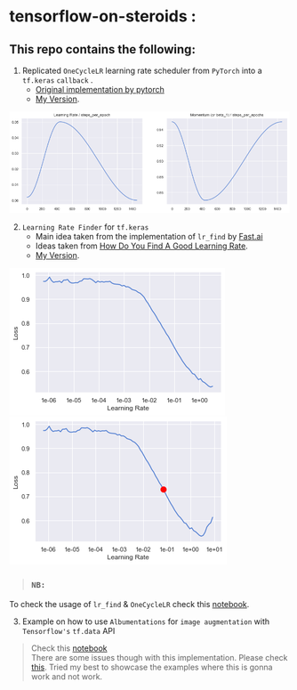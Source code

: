 # tensorflow-on-steroids : 

## This repo contains the following:  

1. Replicated `OneCycleLR` learning rate scheduler from `PyTorch` into a `tf.keras` `callback` .   
   - [Original implementation by pytorch](https://pytorch.org/docs/stable/_modules/torch/optim/lr_scheduler.html#CyclicLR)
   - [My Version](https://github.com/benihime91/tensorflow-keras-nbs/blob/master/one_cycle.py).

![one_cycle_lr_plot](vis/one_cycle_plots.png)  


2. `Learning Rate Finder` for `tf.keras`
   - Main idea taken from the implementation of `lr_find` by [Fast.ai](https://docs.fast.ai/basic_train.html#lr_find)
   - Ideas taken from [How Do You Find A Good Learning Rate](https://sgugger.github.io/how-do-you-find-a-good-learning-rate.html).
   - [My Version](https://github.com/benihime91/tensorflow-keras-nbs/blob/master/lr_find.py). 
   
![Lr_finder Plot](vis/lr_finder_plot_1.png)
![Lr_finder Plot](vis/lr_finder_plot_2.png)

> ### `NB:` 
To check the usage of `lr_find` & `OneCycleLR` check this [notebook](https://github.com/benihime91/tensorflow-keras-nbs/blob/master/one_cycle_%26_lr_finder_tf.ipynb).  

3. Example on how to use `Albumentations` for `image augmentation` with `Tensorflow's` `tf.data` API  
> Check this [notebook](https://github.com/benihime91/tensorflow-keras-nbs/blob/master/albumentations_with_tensorflow.ipynb)   
There are some issues though with this implementation. Please check [this](https://github.com/albumentations-team/albumentations/issues/669#issuecomment-664422245).
Tried my best to showcase the examples where this is gonna work and not work.
